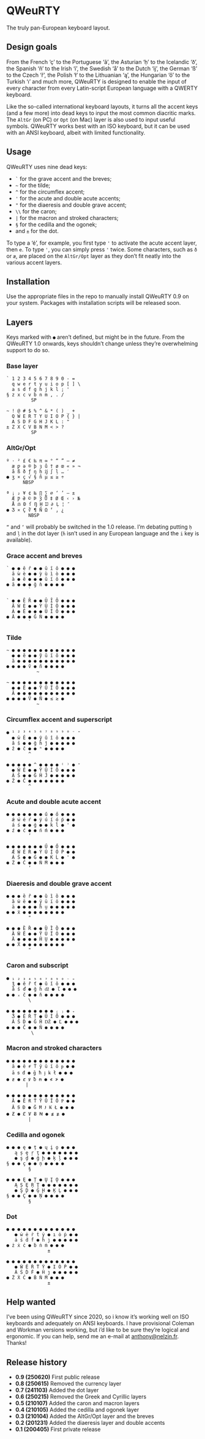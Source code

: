 # QWeuRTY

The truly pan-European keyboard layout.

## Design goals

From the French ‘ç’ to the Portuguese ‘ã’, the Asturian ‘ḥ’ to the Icelandic ‘ð’, the Spanish ‘ñ’ to the Irish ‘í’, the Swedish ‘å’ to the Dutch ‘ĳ’, the German ‘ß’ to the Czech ‘ř’, the Polish ‘ł’ to the Lithuanian ‘ą’, the Hungarian ‘ő’ to the Turkish ‘ı’ and much more, QWeuRTY is designed to enable the input of every character from every Latin-script European language with a QWERTY keyboard.

Like the so-called international keyboard layouts, it turns all the accent keys (and a few more) into dead keys to input the most common diacritic marks. The `AltGr` (on PC) or `Opt` (on Mac) layer is also used to input useful symbols. QWeuRTY works best with an ISO keyboard, but it can be used with an ANSI keyboard, albeit with limited functionality.

## Usage

QWeuRTY uses nine dead keys:

- <code>\`</code> for the grave accent and the breves;
- `~` for the tilde;
- `^` for the circumflex accent;
- `'` for the acute and double acute accents;
- `"` for the diaeresis and double grave accent;
- `\\` for the caron;
- `|` for the macron and stroked characters;
- `§` for the cedilla and the ogonek;
- and `±` for the dot.

To type a ‘é’, for example, you first type `'` to activate the acute accent layer, then `e`. To type `'`, you can simply press `'` twice. Some characters, such as `ð` or `æ`, are placed on the `AltGr/Opt` layer as they don’t fit neatly into the various accent layers.

## Installation

Use the appropriate files in the repo to manually install QWeuRTY 0.9 on your system. Packages with installation scripts will be released soon.

## Layers

Keys marked with `●` aren’t defined, but might be in the future. From the QWeuRTY 1.0 onwards, keys shouldn’t change unless they’re overwhelming support to do so.

### Base layer

	` 1 2 3 4 5 6 7 8 9 0 - =
	  q w e r t y u i o p [ ] \
	  a s d f g h j k l ; '
	§ z x c v b n m , . /
	         SP

	~ ! @ # $ % ^ & * ( ) _ +
	  Q W E R T Y U I O P { } |
	  A S D F G H J K L : "
	± Z X C V B N M < > ?
	         SP

### AltGr/Opt

	º · ² £ € ‰ π ∞ ° “ ” — ≠
	  æ ƿ ə ® þ ȝ ů † ø œ « » ¬
	  å ß ð ƒ ŋ ḥ ĳ ∫ ḷ … ′
	● ʒ × ç √ § ñ µ ≤ ≥ ÷
          NBSP

	ª ¡ ₂ ¥ ¢ ‱ ∏ ∑ ⌀ ‘ ’ – ±
	  Æ Ƿ Ə © Þ Ȝ Ů ‡ Ø Œ ‹ › №
	  Å ẞ Ð ſ Ŋ Ḥ Ĳ ∂ Ḷ ¦ ″
	● Ʒ ⨯ Ç ∛ ¶ Ñ Ω ⸢ ⸥ ¿
	        NBSP

`“` and `‘` will probably be switched in the 1.0 release. I’m debating putting `ḥ` and `ḷ` in the dot layer (`ḣ` isn’t used in any European language and the `i` key is available).

### Grace accent and breves

	` ● ● ȇ ȓ ● ● ȗ ȋ ȏ ● ● ●
	  ȃ ẁ è ● ● ỳ ù ì ò ● ● ●
	  à ● ĕ ● ● ● ŭ ĭ ŏ ● ● ●
	● ă ● ● ● ğ ǹ ● ● ● ●
            `
	             
	` ● ● Ȇ Ȓ ● ● Ȗ Ȋ Ȏ ● ● ●
	  Ȃ Ẁ È ● ● Ỳ Ù Ì Ò ● ● ●
	  À ● Ĕ ● ● ● Ŭ Ĭ Ŏ ● ● ●
	● Ă ● ● ● Ğ Ǹ ● ● ● ●
            `

### Tilde

	~ ● ● ● ● ● ● ● ● ● ● ● ●
	  ● ● ẽ ● ● ỹ ũ ĩ õ ● ● ●
	  ã ● ● ● ● ● ● ● ● ● ● ●
	● ● ● ● ṽ ● ñ ● ● ● ●
	           ~
	           
	~ ● ● ● ● ● ● ● ● ● ● ● ●
	  ● ● Ẽ ● ● Ỹ Ũ Ĩ Õ ● ● ●
	  Ã ● ● ● ● ● ● ● ● ● ● ●
	● ● ● ● Ṽ ● Ñ ● ≲ ≳ ●
	           ~

### Circumflex accent and superscript

	● ¹ ² ³ ⁴ ⁵ ⁶ ⁷ ⁸ ⁹ ⁹ ⁰ ⁻ ⁼
	  ● ŵ Ê ● ● ŷ û î ô ● ● ●
	  â ŝ ● ● ĝ ĥ ĵ ● ● ● ● ●
	● ẑ ● ĉ ● ● ⁿ ● ● ● ●
            ^
	
	● ● ● ● ● ^ ● ● ● ● ⁽ ⁾ ● ⁺
	  ● Ŵ Ê ● ● Ŷ Û Î Ô ● ● ●
	  Â Ŝ ● ● Ĝ Ĥ Ĵ ● ● ● ● ●
	● Ẑ ● Ĉ ● ● ● ● ● ● ●
            ^

### Acute and double acute accent

	● ● ● ● ● ● ● ű ● ő ● ● ●
	  ǽ ẃ é ŕ ● ý ú í ó ṕ ● ●
	  á ś ● ● ǵ ● ● ḱ ĺ ● ' ●
	● ź ● ć ● ● ń ḿ ● ● ●
            ’
              
	● ● ● ● ● ● ● Ű ● Ő ● ● ●
	  Ǽ Ẃ É Ŕ ● Ý Ú Í Ó Ṕ ● ●
	  Á Ś ● ● Ǵ ● ● Ḱ Ĺ ● ' ●
	● Ź ● Ć ● ● Ń Ḿ ● ● ●
            ’

### Diaeresis and double grave accent

	● ● ● ȅ ȑ ● ● ȕ ȉ ȍ ● ● ●
	  ȁ ẅ ë ● ● ÿ ü ï ö ● ● ●
	  ä ● ● ● ● ḧ ṳ ● ● ● ● ●
	● ● ẍ ● ● ● ● ● ● ● ●
            "
	            
	● ● ● Ȅ Ȑ ● ● Ȕ Ȉ Ȍ ● ● ●
	  Ȁ Ẅ Ë ● ● Ÿ Ü Ï Ö ● ● ●
	  Ä ● ● ● ● Ḧ Ṳ ● ● ● ● ●
	● ● Ẍ ● ● ● ● ● ● ● ●
            "

### Caron and subscript

	● ₁ ₂ ₃ ₄ ₅ ₆ ₇ ₈ ₉ ₀ ₋ ₌
	  ǯ ● ě ř ť ● ǔ ǐ ǒ ● ● ●
	  ǎ š ď ● ǧ ȟ ǆ ● ľ ● ● ●
	● ● ₓ č ● ● ň ● ● ● ●
            \
	           
	● ● ● ● ● ● ● ● ● ₍ ₎ ● ₊
	  Ǯ ● Ě Ř Ť ● Ǔ Ǐ Ǒ ● ● ●
	  Ǎ Š Ď ● Ǧ Ȟ Ǆ ● Ľ ● ● ●
	● ● ● Č ● ● Ň ● ● ● ●
             \

### Macron and stroked characters

	● ● ● ● ● ● ● ● ● ● ● ● ●
	  ā ● ē ɍ Ť ȳ ū ī ō ᵽ ● ●
	  ā ꞩ đ ● ḡ ħ ɉ ꝃ ł ● ● ●
	● ƶ ● ȼ ꝟ ƀ ꞥ ● ≮ ≯ ●
           |
           
	● ● ● ● ● ● ● ● ● ● ● ● ●
	  Ā ● Ē Ɍ Ť Ȳ Ū Ī Ō Ᵽ ● ●
	  Ā Ꞩ Đ ● Ḡ Ħ Ɉ Ꝃ Ł ● ● ●
	● Ƶ ● Ȼ Ꝟ Ƀ Ꞥ ● ≰ ≱ ●
            |

### Cedilla and ogonek

	● ● ● ę ● ț ● ų į ǫ ● ● ●
	   ą ș ȩ ŗ ţ ● ● ● ● ● ● ●
	   ● ş ḑ ● ģ ḩ ● ķ ļ ● ● ●
	§ ● ● ç ● ● ņ ● ● ● ●
            §
            
	● ● ● Ę ● Ț ● Ų Į Ǫ ● ● ●
	   Ą Ș Ȩ Ŗ Ţ ● ● ● ● ● ● ●
	   ● Ş Ḑ ● Ģ Ḩ ● Ķ Ļ ● ● ●
	§ ● ● Ç ● ● Ņ ● ● ● ●
            §

### Dot

	● ● ● ● ● ● ● ● ● ● ● ● ●
	   ● ẇ ė ṙ ṫ ẏ ● ı ȯ ṗ ● ●
	   ȧ ṡ ḋ ḟ ● ḣ ȷ ● ● ● ● ●
	● ż ẋ ċ ● ḃ ṅ ṁ ● ● ●
				   ±
				   
	● ● ● ● ● ● ● ● ● ● ● ● ●
	   ● Ẇ Ė Ṙ Ṫ Ẏ ● I Ȯ Ṗ ● ●
	   Ȧ Ṡ Ḋ Ḟ ● Ḣ ȷ ● ● ● ● ●
	● Ż Ẋ Ċ ● Ḃ Ṅ Ṁ ● ● ●
				   ±

## Help wanted

I’ve been using QWeuRTY since 2020, so i know it’s working well on ISO keyboards and adequately on ANSI keyboards. I have provisional Coleman and Workman versions working, but i’d like to be sure they’re logical and ergonomic. If you can help, send me an e-mail at <anthony@nelzin.fr>. Thanks!

## Release history

- **0.9 (250620)** First public release
- ‌**0.8 (250615)** Removed the currency layer
- **0.7 (241103)** Added the dot layer
- **0.6 (250215)** Removed the Greek and Cyrillic layers
- **0.5 (210107)** Added the caron and macron layers
- **0.4 (210105)** Added the cedilla and ogonek layer
- **0.3 (210104)** Added the AltGr/Opt layer and the breves
- **0.2 (201231)** Added the diaeresis layer and double accents
- **0.1 (200405)** First private release